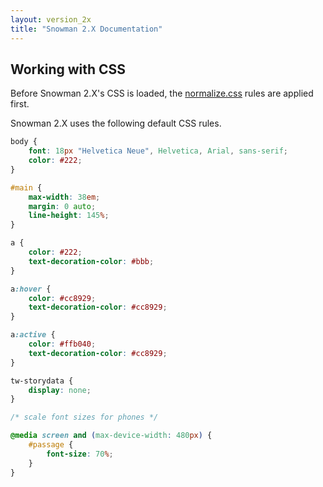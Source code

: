 ```yaml
---
layout: version_2x
title: "Snowman 2.X Documentation"
---
```


## Working with CSS

Before Snowman 2.X's CSS is loaded, the [normalize.css](https://necolas.github.io/normalize.css/) rules are applied first.

Snowman 2.X uses the following default CSS rules.

```css
body {
    font: 18px "Helvetica Neue", Helvetica, Arial, sans-serif;
    color: #222;
}

#main {
    max-width: 38em;
    margin: 0 auto;
    line-height: 145%;
}

a {
    color: #222;
    text-decoration-color: #bbb;
}

a:hover {
    color: #cc8929;
    text-decoration-color: #cc8929;
}

a:active {
    color: #ffb040;
    text-decoration-color: #cc8929;
}

tw-storydata {
    display: none;
}

/* scale font sizes for phones */

@media screen and (max-device-width: 480px) {
    #passage {
        font-size: 70%;
    }
}
```
